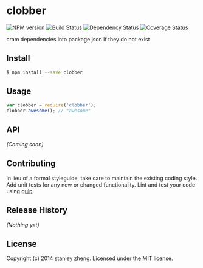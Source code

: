 # clobber 
[![NPM version][npm-image]][npm-url] [![Build Status][travis-image]][travis-url] [![Dependency Status][daviddm-url]][daviddm-image] [![Coverage Status][coveralls-image]][coveralls-url]

cram dependencies into package json if they do not exist


## Install

```bash
$ npm install --save clobber
```


## Usage

```javascript
var clobber = require('clobber');
clobber.awesome(); // "awesome"
```

## API

_(Coming soon)_


## Contributing

In lieu of a formal styleguide, take care to maintain the existing coding style. Add unit tests for any new or changed functionality. Lint and test your code using [gulp](http://gulpjs.com/).


## Release History

_(Nothing yet)_


## License

Copyright (c) 2014 stanley zheng. Licensed under the MIT license.



[npm-url]: https://npmjs.org/package/clobber
[npm-image]: https://badge.fury.io/js/clobber.svg
[travis-url]: https://travis-ci.org/stanzheng/clobber
[travis-image]: https://travis-ci.org/stanzheng/clobber.svg?branch=master
[daviddm-url]: https://david-dm.org/stanzheng/clobber.svg?theme=shields.io
[daviddm-image]: https://david-dm.org/stanzheng/clobber
[coveralls-url]: https://coveralls.io/r/stanzheng/clobber
[coveralls-image]: https://coveralls.io/repos/stanzheng/clobber/badge.png
